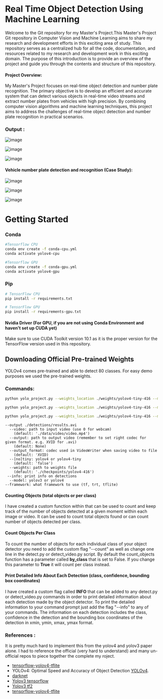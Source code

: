 # Real Time Object Detection Using Machine Learning

Welcome to the Git repository for my Master's Project.This Master's Project Git repository in Computer Vision and Machine Learning aims to share my research and development efforts in this exciting area of study. This repository serves as a centralized hub for all the code, documentation, and resources related to my research and development work in this exciting domain. The purpose of this introduction is to provide an overview of the project and guide you through the contents and structure of this repository.

#### Project Overview:
My Master's Project focuses on real-time object detection and number plate recognition. The primary objective is to develop an efficient and accurate system that can detect various objects in real-time video streams and extract number plates from vehicles with high precision. By combining computer vision algorithms and machine learning techniques, this project aims to address the challenges of real-time object detection and number plate recognition in practical scenarios.

### Output :

![image](https://github.com/Shismohammad/Real-Time-Object-Detection-Using-Machine-Learning/blob/master/Images/test.jpg)

![image](https://github.com/Shismohammad/Real-Time-Object-Detection-Using-Machine-Learning/blob/master/Images/test2.jpg)

![image](https://github.com/Shismohammad/Real-Time-Object-Detection-Using-Machine-Learning/blob/master/Images/test3.jpg)

#### Vehicle number plate detection and recognition (Case Study): 

![image](https://github.com/Shismohammad/Real-Time-Object-Detection-Using-Machine-Learning/blob/master/Images/car.jpg)

![image](https://github.com/Shismohammad/Real-Time-Object-Detection-Using-Machine-Learning/blob/master/Images/numberplate.jpg)

![image](https://github.com/Shismohammad/Real-Time-Object-Detection-Using-Machine-Learning/blob/master/Images/car2.jpg)


# Getting Started
### Conda

```bash
#Tensorflow CPU
conda env create -f conda-cpu.yml
conda activate yolov4-cpu

#Tensorflow GPU
conda env create -f conda-gpu.yml
conda activate yolov4-gpu
```

### Pip
```bash
# TensorFlow CPU
pip install -r requirements.txt

# TensorFlow GPU
pip install -r requirements-gpu.txt
```
#### Nvidia Driver (For GPU, if you are not using Conda Environment and haven't set up CUDA yet)
Make sure to use CUDA Toolkit version 10.1 as it is the proper version for the TensorFlow version used in this repository.

## Downloading Official Pre-trained Weights
YOLOv4 comes pre-trained and able to detect 80 classes. For easy demo purposes we used the pre-trained weights.

### Commands:

```bash
python yolo_project.py --weights_location ./weights/yolov4-tiny-416 --model yolov4 --video_location cars_test.mp4

python yolo_project.py --weights_location ./weights/yolov4-tiny-416 --model yolov4 --video_location 0

python yolo_project.py --weights_location ./weights/yolov4-tiny-416 --model yolov3 --video_location ./test/video.mp4
```

```
--output ./detections/results.avi
  --video: path to input video (use 0 for webcam)
    (default: './data/video/video.mp4')
  --output: path to output video (remember to set right codec for given format. e.g. XVID for .avi)
    (default: None)
  --output_format: codec used in VideoWriter when saving video to file
    (default: 'XVID)
  --[no]tiny: yolov4 or yolov4-tiny
    (default: 'false')
  --weights: path to weights file
    (default: './checkpoints/yolov4-416')
 --info: print info on detections
  --model: yolov3 or yolov4
--framework: what framework to use (tf, trt, tflite)
```

#### Counting Objects (total objects or per class)
I have created a custom function within that can be used to count and keep track of the number of objects detected at a given moment within each image or video. It can be used to count total objects found or can count number of objects detected per class.


#### Count Objects Per Class
To count the number of objects for each individual class of your object detector you need to add the custom flag "--count" as well as change one line in the detect.py or detect_video.py script. By default the count_objects function has a parameter called <strong>by_class</strong> that is set to False. If you change this parameter to <strong>True</strong> it will count per class instead.

#### Print Detailed Info About Each Detection (class, confidence, bounding box coordinates)
I have created a custom flag called <strong>INFO</strong> that can be added to any detect.py or detect_video.py commands in order to print detailed information about each detection made by the object detector. To print the detailed information to your command prompt just add the flag "--info" to any of your commands. The information on each detection includes the class, confidence in the detection and the bounding box coordinates of the detection in xmin, ymin, xmax, ymax format.

### References :

It is pretty much hard to implement this from the yolov4 and yolov3 paper alone. I had to reference the official (very hard to understand) and many un-official repos to piece together the complete my roject.

  * [tensorflow-yolov4-tflite](https://github.com/hunglc007/tensorflow-yolov4-tflite)
  * YOLOv4: Optimal Speed and Accuracy of Object Detection [YOLOv4](https://arxiv.org/abs/2004.10934).
  * [darknet](https://github.com/AlexeyAB/darknet)
  * [Yolov3 tensorflow](https://github.com/YunYang1994/tensorflow-yolov3)
  * [Yolov3 tf2](https://github.com/zzh8829/yolov3-tf2)
  * [tensorflow-yolov4-tflite](https://github.com/theAIGuysCode/tensorflow-yolov4-tflite)
